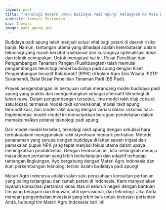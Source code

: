 ```yaml
---
layout: post
title: "Teknologi Modern untuk Budidaya Padi Apung: Melangkah ke Masa Depan Pertanian"
subtitle: Inovasi Pertanian
nav: Inovasi
image: padi_apung.jpg
---
```


Budidaya padi apung telah menjadi solusi vital bagi petani di daerah risiko banjir. Namun, tantangan utama yang dihadapi adalah keterbatasan dalam teknologi yang masih bersifat tradisional dan kurangnya optimalisasi dosis dan teknik pemupukan. Untuk mengatasi hal ini, Pusat Penelitian dan Pengembangan Tanaman Pangan (Puslitbangtan) telah memulai pengembangan teknologi model budidaya padi apung dengan Riset Pengembangan Inovatif Kolaboratif (RPIK) di kolam Agro Edu Wisata IP2TP Sukamandi, Balai Besar Penelitian Tanaman Padi (BB Padi).

Proyek pengembangan ini bertujuan untuk merancang model budidaya padi apung yang praktis dan menguntungkan sebagai alternatif teknologi di lahan rawa. Dalam pengembangan tersebut, lima model rakit diuji coba di satu lokasi, termasuk model rakit konvensional, model rakit apung termodifikasi, dan model rakit apung dengan variasi dalam sirkulasi hara. Implementasi model-model ini menunjukkan beragam pendekatan dalam memaksimalkan potensi teknologi padi apung.

Dari model-model tersebut, teknologi rakit apung dengan sirkulasi hara terbuka/alami menggunakan rakit styrofoam menarik perhatian. Metode penanaman yang serupa dengan budidaya di lahan sawah irigasi dan pemakaian pupuk NPK yang tepat menjadi fokus utama dalam upaya meningkatkan produktivitas. Dengan terobosan ini, kita melangkah menuju masa depan pertanian yang lebih berkelanjutan dan adaptif terhadap tantangan lingkungan. Ayo bergabung dengan Matari Agro Indonesia dan ikuti perkembangan teknologi terkini dalam budidaya padi apung!

Matari Agro Indonesia adalah salah satu perusahaan konsultan pertanian yang paling terjangkau dan ramah petani di Indonesia. Kami menyediakan layanan konsultasi pertanian kelas atas di seluruh negeri dengan bantuan tim yang beragam dari ilmuwan, ahli operasional, dan teknologi. Jika Anda mencari pengembalian investasi yang lebih baik untuk investasi pertanian Anda, hubungi tim Matari Agro Indonesia hari ini!
